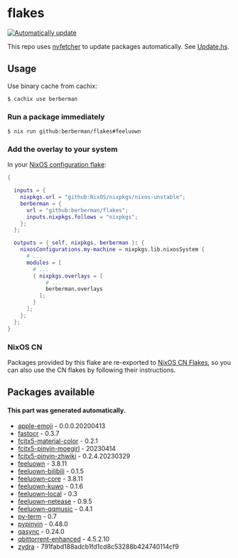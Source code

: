 # flakes

[![Automatically update](https://github.com/berberman/flakes/actions/workflows/nvfetcher.yaml/badge.svg)](https://github.com/berberman/flakes/actions/workflows/nvfetcher.yaml)

This repo uses [nvfetcher](https://github.com/berberman/nvfetcher) to update packages automatically.
See [Update.hs](Update.hs).

## Usage

Use binary cache from cachix:

```
$ cachix use berberman
```

### Run a package immediately

```
$ nix run github:berberman/flakes#feeluown
```

### Add the overlay to your system

In your [NixOS configuration flake](https://www.tweag.io/blog/2020-07-31-nixos-flakes/):

```nix
{

  inputs = {
    nixpkgs.url = "github:NixOS/nixpkgs/nixos-unstable";
    berberman = {
      url = "github:berberman/flakes";
      inputs.nixpkgs.follows = "nixpkgs";
    };
  };

  outputs = { self, nixpkgs, berberman }: {
    nixosConfigurations.my-machine = nixpkgs.lib.nixosSystem {
      # ...
      modules = [
        # ...
        { nixpkgs.overlays = [ 
            # ...
            berberman.overlays
          ]; 
        }
      ];
    };
  };
}
```

### NixOS CN

Packages provided by this flake are re-exported to [NixOS CN Flakes](https://github.com/nixos-cn/flakes),
so you can also use the CN flakes by following their instructions.

## Packages available

#### This part was generated automatically.

* [apple-emoji](https://github.com/samuelngs/apple-emoji-linux) - 0.0.0.20200413
* [fastocr](https://github.com/BruceZhang1993/FastOCR) - 0.3.7
* [fcitx5-material-color](https://github.com/hosxy/Fcitx5-Material-Color) - 0.2.1
* [fcitx5-pinyin-moegirl](https://github.com/outloudvi/mw2fcitx) - 20230414
* [fcitx5-pinyin-zhwiki](https://github.com/felixonmars/fcitx5-pinyin-zhwiki) - 0.2.4.20230329
* [feeluown](https://github.com/feeluown/FeelUOwn) - 3.8.11
* [feeluown-bilibili](https://github.com/BruceZhang1993/feeluown-bilibili) - 0.1.5
* [feeluown-core](https://github.com/feeluown/FeelUOwn) - 3.8.11
* [feeluown-kuwo](https://github.com/feeluown/feeluown-kuwo) - 0.1.6
* [feeluown-local](https://github.com/feeluown/feeluown-local) - 0.3
* [feeluown-netease](https://github.com/feeluown/feeluown-netease) - 0.9.5
* [feeluown-qqmusic](https://github.com/feeluown/feeluown-qqmusic) - 0.4.1
* [py-term](https://github.com/gravmatt/py-term) - 0.7
* [pypinyin](https://github.com/mozillazg/python-pinyin) - 0.48.0
* [qasync](https://github.com/CabbageDevelopment/qasync) - 0.24.0
* [qbittorrent-enhanced](https://github.com/c0re100/qBittorrent-Enhanced-Edition) - 4.5.2.10
* [zydra](https://github.com/hamedA2/Zydra) - 791fabd188adcb1fd1cd8c53288b424740114cf9

